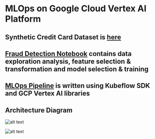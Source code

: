 # MLOps on Google Cloud Vertex AI Platform
## Synthetic Credit Card Dataset is [here](https://drive.google.com/file/d/1PkO8bDHlmrBTbZYFuTzKFrGIES6uBr3A/view?usp=sharing)
## [Fraud Detection Notebook](https://github.com/yantkgcp/MLOps/blob/main/fraud_detection_technique.ipynb) contains data exploration analysis, feature selection & transformation and model selection & training
## [MLOps Pipeline](https://github.com/yantkgcp/MLOps/blob/main/pipeline.ipynb) is written using Kubeflow SDK and GCP Vertex AI libraries


## Architecture Diagram
![alt text](https://github.com/yantkgcp/vertex/blob/main/CICT.png)



![alt text](https://github.com/yantkgcp/vertex/blob/main/CTCD.png)
